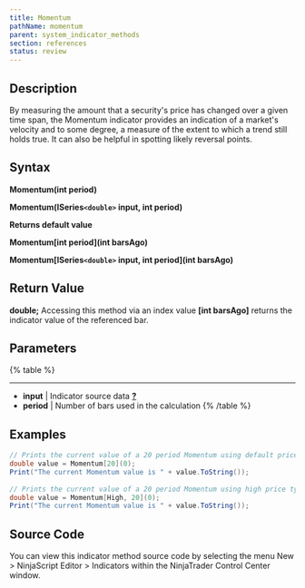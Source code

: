 ```yaml
---
title: Momentum
pathName: momentum
parent: system_indicator_methods
section: references
status: review
---
```


## Description

By measuring the amount that a security's price has changed over a given time span, the Momentum indicator provides an indication of a market's velocity and to some degree, a measure of the extent to which a trend still holds true. It can also be helpful in spotting likely reversal points.

## Syntax

**Momentum(int period)**  

**Momentum(ISeries`<double>` input, int period)**

**Returns default value**

**Momentum[int period](int barsAgo)**  

**Momentum[ISeries`<double>` input, int period](int barsAgo)**

## Return Value

**double;** Accessing this method via an index value **[int barsAgo]** returns the indicator value of the referenced bar.

## Parameters

{% table %}

---

* **input** | Indicator source data [**?**](valid_input_data_for_indicator.md)
* **period** | Number of bars used in the calculation
{% /table %}

## Examples

```csharp
// Prints the current value of a 20 period Momentum using default price type
double value = Momentum[20](0);
Print("The current Momentum value is " + value.ToString());
  
// Prints the current value of a 20 period Momentum using high price type
double value = Momentum[High, 20](0);
Print("The current Momentum value is " + value.ToString());
```

## Source Code

You can view this indicator method source code by selecting the menu New > NinjaScript Editor > Indicators within the NinjaTrader Control Center window.
